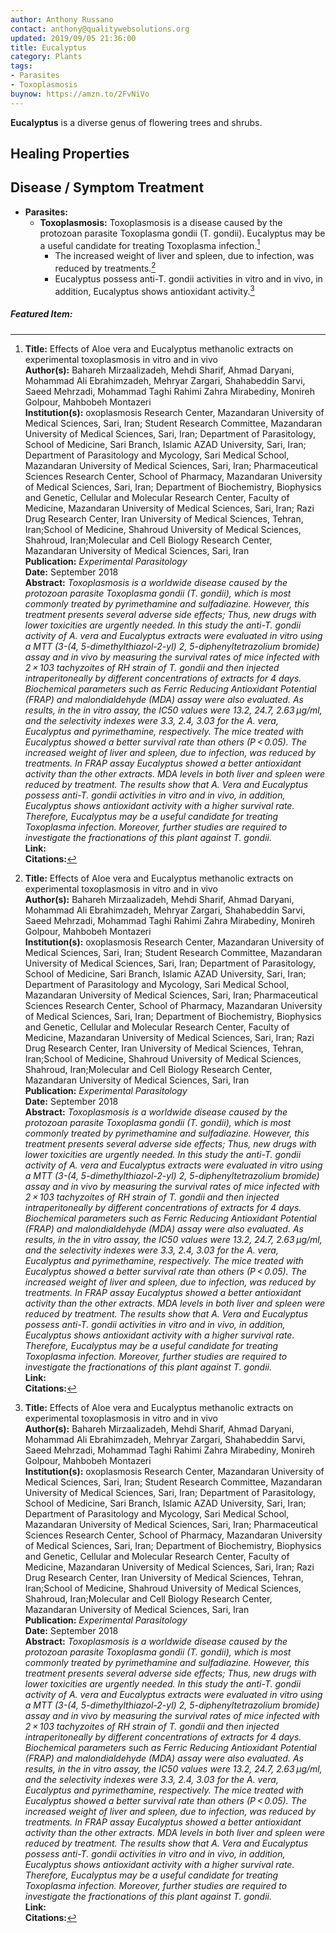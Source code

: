 ```yaml
---
author: Anthony Russano
contact: anthony@qualitywebsolutions.org
updated: 2019/09/05 21:36:00
title: Eucalyptus
category: Plants
tags:
- Parasites
- Toxoplasmosis
buynow: https://amzn.to/2FvNiVo
---
```

**Eucalyptus** is a diverse genus of flowering trees and shrubs.<!--more-->

## Healing Properties

## Disease / Symptom Treatment

- **Parasites:**
  - **Toxoplasmosis:** Toxoplasmosis is a disease caused by the protozoan parasite Toxoplasma gondii (T. gondii).  Eucalyptus may be a useful candidate for treating Toxoplasma infection.[^1]
    - The increased weight of liver and spleen, due to infection, was reduced by treatments.[^1]
    - Eucalyptus possess anti-T. gondii activities in vitro and in vivo, in addition, Eucalyptus shows antioxidant activity.[^1]

<h5>Featured Item:</h5>
<script type="text/javascript">
amzn_assoc_tracking_id = "alchemistco07-20";
amzn_assoc_ad_mode = "manual";
amzn_assoc_ad_type = "smart";
amzn_assoc_marketplace = "amazon";
amzn_assoc_region = "US";
amzn_assoc_design = "enhanced_links";
amzn_assoc_asins = "B00U63AWR2";
amzn_assoc_placement = "adunit";
amzn_assoc_linkid = "0156377048f5c82b7bf313b8e16e7e98";
</script>
<script src="//z-na.amazon-adsystem.com/widgets/onejs?MarketPlace=US"></script>

[^1]: **Title:** Effects of Aloe vera and Eucalyptus methanolic extracts on experimental toxoplasmosis in vitro and in vivo<br>**Author(s):** Bahareh Mirzaalizadeh, Mehdi Sharif, Ahmad Daryani, Mohammad Ali Ebrahimzadeh, Mehryar Zargari, Shahabeddin Sarvi, Saeed Mehrzadi, Mohammad Taghi Rahimi Zahra Mirabediny, Monireh Golpour, Mahbobeh Montazeri<br>**Institution(s):** oxoplasmosis Research Center, Mazandaran University of Medical Sciences, Sari, Iran; Student Research Committee, Mazandaran University of Medical Sciences, Sari, Iran; Department of Parasitology, School of Medicine, Sari Branch, Islamic AZAD University, Sari, Iran; Department of Parasitology and Mycology, Sari Medical School, Mazandaran University of Medical Sciences, Sari, Iran; Pharmaceutical Sciences Research Center, School of Pharmacy, Mazandaran University of Medical Sciences, Sari, Iran; Department of Biochemistry, Biophysics and Genetic, Cellular and Molecular Research Center, Faculty of Medicine, Mazandaran University of Medical Sciences, Sari, Iran; Razi Drug Research Center, Iran University of Medical Sciences, Tehran, Iran;School of Medicine, Shahroud University of Medical Sciences, Shahroud, Iran;Molecular and Cell Biology Research Center, Mazandaran University of Medical Sciences, Sari, Iran<br>**Publication:** <i>Experimental Parasitology</i><br>**Date:** September 2018<br>**Abstract:** <i>Toxoplasmosis is a worldwide disease caused by the protozoan parasite Toxoplasma gondii (T. gondii), which is most commonly treated by pyrimethamine and sulfadiazine. However, this treatment presents several adverse side effects; Thus, new drugs with lower toxicities are urgently needed. In this study the anti-T. gondii activity of A. vera and Eucalyptus extracts were evaluated in vitro using a MTT (3-(4, 5-dimethylthiazol-2-yl) 2, 5-diphenyltetrazolium bromide) assay and in vivo by measuring the survival rates of mice infected with 2 × 103 tachyzoites of RH strain of T. gondii and then injected intraperitoneally by different concentrations of extracts for 4 days. Biochemical parameters such as Ferric Reducing Antioxidant Potential (FRAP) and malondialdehyde (MDA) assay were also evaluated. As results, in the in vitro assay, the IC50 values were 13.2, 24.7, 2.63 μg/ml, and the selectivity indexes were 3.3, 2.4, 3.03 for the A. vera, Eucalyptus and pyrimethamine, respectively. The mice treated with Eucalyptus showed a better survival rate than others (P < 0.05). The increased weight of liver and spleen, due to infection, was reduced by treatments. In FRAP assay Eucalyptus showed a better antioxidant activity than the other extracts. MDA levels in both liver and spleen were reduced by treatment. The results show that A. Vera and Eucalyptus possess anti-T. gondii activities in vitro and in vivo, in addition, Eucalyptus shows antioxidant activity with a higher survival rate. Therefore, Eucalyptus may be a useful candidate for treating Toxoplasma infection. Moreover, further studies are required to investigate the fractionations of this plant against T. gondii.</i><br>**Link:** []()<br>**Citations:**   